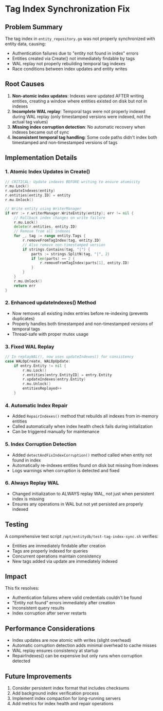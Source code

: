 # Tag Index Synchronization Fix

## Problem Summary

The tag index in `entity_repository.go` was not properly synchronized with entity data, causing:
- Authentication failures due to "entity not found in index" errors
- Entities created via Create() not immediately findable by tags
- WAL replay not properly rebuilding temporal tag indexes
- Race conditions between index updates and entity writes

## Root Causes

1. **Non-atomic index updates**: Indexes were updated AFTER writing entities, creating a window where entities existed on disk but not in indexes
2. **Incomplete WAL replay**: Temporal tags were not properly indexed during WAL replay (only timestamped versions were indexed, not the actual tag values)
3. **Missing index corruption detection**: No automatic recovery when indexes became out of sync
4. **Inconsistent temporal tag handling**: Some code paths didn't index both timestamped and non-timestamped versions of tags

## Implementation Details

### 1. Atomic Index Updates in Create()

```go
// CRITICAL: Update indexes BEFORE writing to ensure atomicity
r.mu.Lock()
r.updateIndexes(entity)
r.entities[entity.ID] = entity
r.mu.Unlock()

// Write entity using WriterManager
if err := r.writerManager.WriteEntity(entity); err != nil {
    // Rollback index changes on write failure
    r.mu.Lock()
    delete(r.entities, entity.ID)
    // Remove from all indexes
    for _, tag := range entity.Tags {
        r.removeFromTagIndex(tag, entity.ID)
        // Also remove non-timestamped version
        if strings.Contains(tag, "|") {
            parts := strings.SplitN(tag, "|", 2)
            if len(parts) == 2 {
                r.removeFromTagIndex(parts[1], entity.ID)
            }
        }
    }
    r.mu.Unlock()
    return err
}
```

### 2. Enhanced updateIndexes() Method

- Now removes all existing index entries before re-indexing (prevents duplicates)
- Properly handles both timestamped and non-timestamped versions of temporal tags
- Thread-safe with proper mutex usage

### 3. Fixed WAL Replay

```go
// In replayWAL(), now uses updateIndexes() for consistency
case WALOpCreate, WALOpUpdate:
    if entry.Entity != nil {
        r.mu.Lock()
        r.entities[entry.EntityID] = entry.Entity
        r.updateIndexes(entry.Entity)
        r.mu.Unlock()
        entitiesReplayed++
    }
```

### 4. Automatic Index Repair

- Added `RepairIndexes()` method that rebuilds all indexes from in-memory entities
- Called automatically when index health check fails during initialization
- Can be triggered manually for maintenance

### 5. Index Corruption Detection

- Added `detectAndFixIndexCorruption()` method called when entity not found in index
- Automatically re-indexes entities found on disk but missing from indexes
- Logs warnings when corruption is detected and fixed

### 6. Always Replay WAL

- Changed initialization to ALWAYS replay WAL, not just when persistent index is missing
- Ensures any operations in WAL but not yet persisted are properly indexed

## Testing

A comprehensive test script `/opt/entitydb/test-tag-index-sync.sh` verifies:
- Entities are immediately findable after creation
- Tags are properly indexed for queries
- Concurrent operations maintain consistency
- New tags added via update are immediately indexed

## Impact

This fix resolves:
- Authentication failures where valid credentials couldn't be found
- "Entity not found" errors immediately after creation
- Inconsistent query results
- Index corruption after server restarts

## Performance Considerations

- Index updates are now atomic with writes (slight overhead)
- Automatic corruption detection adds minimal overhead to cache misses
- WAL replay ensures consistency at startup
- RepairIndexes() can be expensive but only runs when corruption detected

## Future Improvements

1. Consider persistent index format that includes checksums
2. Add background index verification process
3. Implement index compaction for long-running servers
4. Add metrics for index health and repair operations
